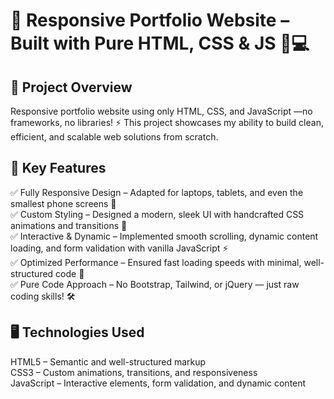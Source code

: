# 🚀 Responsive Portfolio Website – Built with Pure HTML, CSS & JS 🎨💻

## 📌 Project Overview  
 Responsive portfolio website using only HTML, CSS, and JavaScript —no frameworks, no libraries! ⚡ This project showcases my ability to build clean, efficient, and scalable web solutions from scratch.

## 🔑 Key Features  
✅ Fully Responsive Design –  Adapted for laptops, tablets, and even the smallest phone screens 📱  
✅ Custom Styling          –  Designed a modern, sleek UI with handcrafted CSS animations and transitions 🎨  
✅ Interactive & Dynamic   –  Implemented smooth scrolling, dynamic content loading, and form validation with vanilla JavaScript ⚡  
✅ Optimized Performance   –  Ensured fast loading speeds with minimal, well-structured code 🚀  
✅ Pure Code Approach      –  No Bootstrap, Tailwind, or jQuery — just raw coding skills! 🛠  

## 🖥️ Technologies Used  
   HTML5       – Semantic and well-structured markup  
   CSS3        – Custom animations, transitions, and responsiveness  
   JavaScript  – Interactive elements, form validation, and dynamic content  





